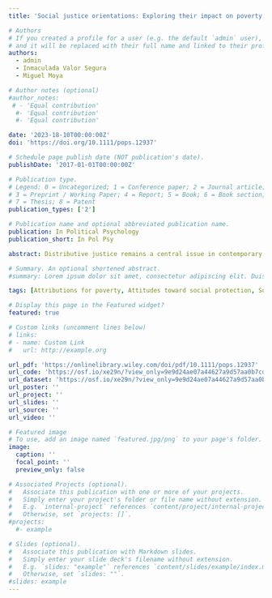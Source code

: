 ```yaml
---
title: 'Social justice orientations: Exploring their impact on poverty attributions and support for social protection'

# Authors
# If you created a profile for a user (e.g. the default `admin` user), write the username (folder name) here
# and it will be replaced with their full name and linked to their profile.
authors:
  - admin
  - Inmaculada Valor Segura
  - Miguel Moya 

# Author notes (optional)
#author_notes:
 # - 'Equal contribution'
  #- 'Equal contribution'
  #- 'Equal contribution'

date: '2023-18-10T00:00:00Z'
doi: 'https://doi.org/10.1111/pops.12937'

# Schedule page publish date (NOT publication's date).
publishDate: '2017-01-01T00:00:00Z'

# Publication type.
# Legend: 0 = Uncategorized; 1 = Conference paper; 2 = Journal article;
# 3 = Preprint / Working Paper; 4 = Report; 5 = Book; 6 = Book section;
# 7 = Thesis; 8 = Patent
publication_types: ['2']

# Publication name and optional abbreviated publication name.
publication: In Political Psychology
publication_short: In Pol Psy

abstract: Distributive justice remains a central issue in contemporary welfare states, even more during times of economic hardship and social uncertainty. In this article, we analyze how attitudes toward the principles of normative distributive justice (equality, need, equity, and entitlement) are related to support for the redistribution of resources (Study 2) and attitudes toward social protection policies (Studies 1 and 3). In Study 1 (N = 325), we found that equality and need positively predicted attitudes toward social protection policies while equity and entitlement negatively predicted these attitudes. In Study 2 (N = 49,519), using data from Round 9 of the European Social Survey, we replicated this linking normative orientation toward different distributive justice principles with support for redistribution. We replicated these results in Study 3 (N = 494). In addition, we explored the role of attributions for poverty in the relationship found in Studies 1 and 2. Attributions for poverty mediated the relationship between orientations toward justice principles and attitudes toward social protection policies.

# Summary. An optional shortened abstract.
#summary: Lorem ipsum dolor sit amet, consectetur adipiscing elit. Duis posuere tellus ac convallis placerat. Proin tincidunt magna sed ex sollicitudin condimentum.

tags: [Attributions for poverty, Attitudes toward social protection, Social Justice Orientations]

# Display this page in the Featured widget?
featured: true

# Custom links (uncomment lines below)
# links:
# - name: Custom Link
#   url: http://example.org

url_pdf: 'https://onlinelibrary.wiley.com/doi/pdf/10.1111/pops.12937'
url_code: 'https://osf.io/xe29n/?view_only=9e9d24ae07a44627a9d57aa0b7cd33ec. '
url_dataset: 'https://osf.io/xe29n/?view_only=9e9d24ae07a44627a9d57aa0b7cd33ec. '
url_poster: ''
url_project: ''
url_slides: ''
url_source: ''
url_video: ''

# Featured image
# To use, add an image named `featured.jpg/png` to your page's folder.
image:
  caption: ''
  focal_point: ''
  preview_only: false

# Associated Projects (optional).
#   Associate this publication with one or more of your projects.
#   Simply enter your project's folder or file name without extension.
#   E.g. `internal-project` references `content/project/internal-project/index.md`.
#   Otherwise, set `projects: []`.
#projects:
  #- example

# Slides (optional).
#   Associate this publication with Markdown slides.
#   Simply enter your slide deck's filename without extension.
#   E.g. `slides: "example"` references `content/slides/example/index.md`.
#   Otherwise, set `slides: ""`.
#slides: example
---
```



